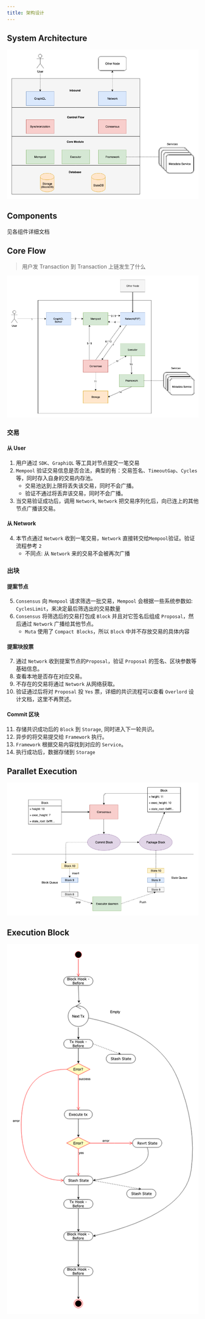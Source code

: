 ```yaml
---
title: 架构设计
---
```


## System Architecture
![](/static/docs-img/arch/arch.png)

## Components
见各组件详细文档

## Core Flow
> 用户发 Transaction 到 Transaction 上链发生了什么

![](/static/docs-img/arch/core-flow.png)

### 交易
#### 从 User

1. 用户通过 `SDK`、`GraphiQL` 等工具对节点提交一笔交易
2. `Mempool` 验证交易信息是否合法，典型的有：交易签名、`TimeoutGap`、`Cycles` 等，同时存入自身的交易内存池。
    - 交易池达到上限将丢失该交易，同时不会广播。
    - 验证不通过将丢弃该交易，同时不会广播。
3. 当交易验证成功后，调用 `Network`, `Network` 把交易序列化后，向已连上的其他节点广播该交易。

#### 从 Network 
4. 本节点通过 `Network` 收到一笔交易，`Network` 直接转交给`Mempool`验证。验证流程参考 `2`
    - 不同点: 从 `Network` 来的交易不会被再次广播

### 出块
#### 提案节点

5. `Consensus` 向 `Mempool` 请求筛选一批交易，`Mempool` 会根据一些系统参数如: `CyclesLimit`，来决定最后筛选出的交易数量
6. `Consensus` 将筛选后的交易打包成 `Block` 并且对它签名后组成 `Proposal`，然后通过 `Network` 广播给其他节点。
    - `Muta` 使用了 `Compact Blocks`，所以 `Block` 中并不存放交易的具体内容

#### 提案块投票
7. 通过 `Network` 收到提案节点的`Proposal`，验证 `Proposal` 的签名、区块参数等基础信息。
8. 查看本地是否存在对应交易。
9. 不存在的交易将通过 `Network` 从网络获取。
10. 验证通过后将对 `Proposal` 投 `Yes` 票，详细的共识流程可以查看 `Overlord` 设计文档，这里不再赘述。

#### Commit 区块
11. 存储共识成功后的 `Block` 到 `Storage`, 同时进入下一轮共识。
12. 异步的将交易提交给 `Framework` 执行。
13. `Framework` 根据交易内容找到对应的 `Service`。
14. 执行成功后，数据存储到 `Storage`

## Parallet Execution
![](/static/docs-img/arch/parallet.png)

## Execution Block

![](/static/docs-img/arch/execution-block.png)
